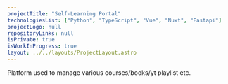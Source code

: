 ```yaml
---
projectTitle: "Self-Learning Portal"
technologiesList: ["Python", "TypeScript", "Vue", "Nuxt", "Fastapi"]
projectLogo: null
repositoryLinks: null
isPrivate: true
isWorkInProgress: true
layout: ../../layouts/ProjectLayout.astro
---
```


Platform used to manage various courses/books/yt playlist etc.
